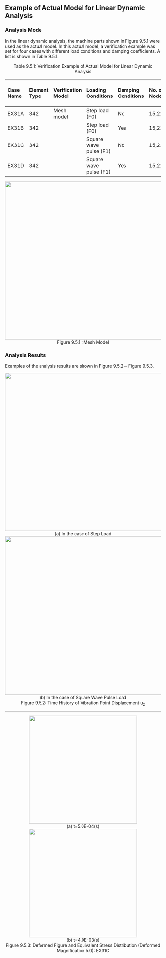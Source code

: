 ## Example of Actual Model for Linear Dynamic Analysis

### Analysis Mode

In the linear dynamic analysis, the machine parts shown in Figure 9.5.1 were used as the actual model. In this actual model, a verification example was set for four cases with different load conditions and damping coefficients. A list is shown in Table 9.5.1.

<div style="text-align: center;">
Table 9.5.1: Verification Example of Actual Model for Linear Dynamic Analysis
</div>

| Case Name | Element Type | Verification Model | Loading Conditions | Damping Conditions | No. of Nodes | No. of Degrees of Freedom |
|:--|:--|:--|:--|:--|:--|:--|
| EX31A    | 342        | Mesh model     | Step load (F0)         | No     | 15,214 | 45,642 |
| EX31B    | 342        |                | Step load (F0)         | Yes    | 15,214 | 45,642 |
| EX31C    | 342        |                | Square wave pulse (F1) | No     | 15,214 | 45,642 |
| EX31D    | 342        |                | Square wave pulse (F1) | Yes    | 15,214 | 45,642 |

<div style="text-align: center;">
<img src="../media/image05_01.png" width="512px"><br>
Figure 9.5.1 : Mesh Model
</div>

### Analysis Results

Examples of the analysis results are shown in Figure 9.5.2 ~ Figure 9.5.3.

<div style="text-align: center;">
<img src="../media/image05_02.png" width="512px"><br>
(a) In the case of Step Load
</div>

<div style="text-align: center;">
<img src="../media/image05_03.png" width="512px"><br>
(b) In the case of Square Wave Pulse Load
</div>

<div style="text-align: center;">
Figure 9.5.2: Time History of Vibration Point Displacement u<sub>z</sub>
</div>

---

<div style="text-align: center;">
<img src="../media/image05_04.png" width="350px"><br>
(a) t=5.0E-04(s)
</div>

<div style="text-align: center;">
<img src="../media/image05_05.png" width="350px"><br>
(b) t=4.0E-03(s)
</div>

<div style="text-align: center;">
Figure 9.5.3: Deformed Figure and Equivalent Stress Distribution (Deformed Magnification 5.0): EX31C
</div>
